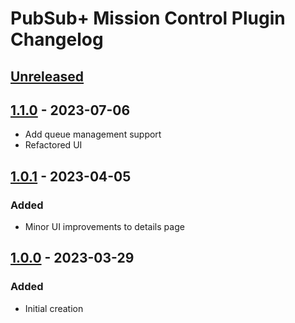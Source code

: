 # PubSub+ Mission Control Plugin Changelog

## [Unreleased]

## [1.1.0] - 2023-07-06
- Add queue management support
- Refactored UI

## [1.0.1] - 2023-04-05

### Added
- Minor UI improvements to details page

## [1.0.0] - 2023-03-29

### Added
- Initial creation

[Unreleased]: https://github.com/SolaceLabs/solace-mc-intellij-plugin/compare/v1.1.0...HEAD
[1.1.0]: https://github.com/SolaceLabs/solace-mc-intellij-plugin/compare/v1.0.1...v1.1.0
[1.0.1]: https://github.com/SolaceLabs/solace-mc-intellij-plugin/compare/v1.0.0...v1.0.1
[1.0.0]: https://github.com/SolaceLabs/solace-mc-intellij-plugin/commits
